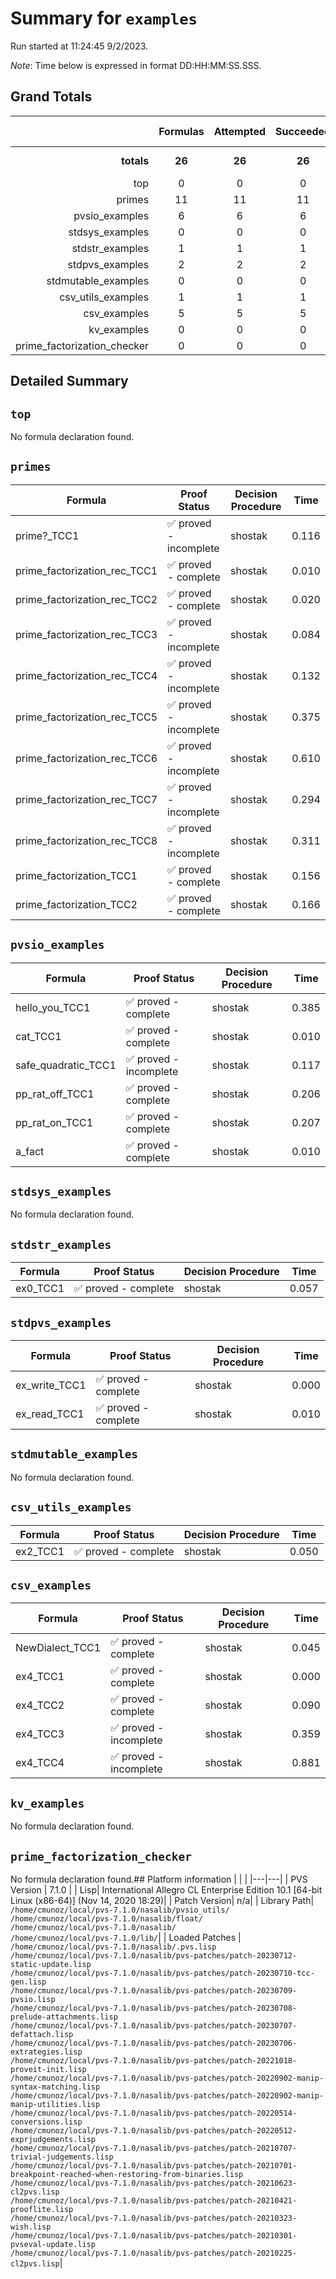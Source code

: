 # Summary for `examples`
Run started at 11:24:45 9/2/2023.

_Note_: Time below is expressed in format DD:HH:MM:SS.SSS.
## Grand Totals 
|            | Formulas | Attempted | Succeeded | Missing | Total Time |
| ---:       | :---:    | :---:     | :---:     | :---:   | ---        |
| **totals** | **26**   | **26**    | **26**    | **0**  | **4.701 s**   |
|top|0|0|0|0|0.000|
|primes|11|11|11|0|2.274|
|pvsio_examples|6|6|6|0|0.935|
|stdsys_examples|0|0|0|0|0.000|
|stdstr_examples|1|1|1|0|0.057|
|stdpvs_examples|2|2|2|0|0.010|
|stdmutable_examples|0|0|0|0|0.000|
|csv_utils_examples|1|1|1|0|0.050|
|csv_examples|5|5|5|0|1.375|
|kv_examples|0|0|0|0|0.000|
|prime_factorization_checker|0|0|0|0|0.000|
## Detailed Summary 
## `top`
No formula declaration found.
## `primes`

| Formula | Proof Status | Decision Procedure | Time |
| ---     | ---          | ---                | ---  |
|prime?_TCC1|✅ proved - incomplete|shostak|0.116|
|prime_factorization_rec_TCC1|✅ proved - complete|shostak|0.010|
|prime_factorization_rec_TCC2|✅ proved - complete|shostak|0.020|
|prime_factorization_rec_TCC3|✅ proved - incomplete|shostak|0.084|
|prime_factorization_rec_TCC4|✅ proved - incomplete|shostak|0.132|
|prime_factorization_rec_TCC5|✅ proved - incomplete|shostak|0.375|
|prime_factorization_rec_TCC6|✅ proved - incomplete|shostak|0.610|
|prime_factorization_rec_TCC7|✅ proved - incomplete|shostak|0.294|
|prime_factorization_rec_TCC8|✅ proved - incomplete|shostak|0.311|
|prime_factorization_TCC1|✅ proved - complete|shostak|0.156|
|prime_factorization_TCC2|✅ proved - complete|shostak|0.166|

## `pvsio_examples`

| Formula | Proof Status | Decision Procedure | Time |
| ---     | ---          | ---                | ---  |
|hello_you_TCC1|✅ proved - complete|shostak|0.385|
|cat_TCC1|✅ proved - complete|shostak|0.010|
|safe_quadratic_TCC1|✅ proved - incomplete|shostak|0.117|
|pp_rat_off_TCC1|✅ proved - complete|shostak|0.206|
|pp_rat_on_TCC1|✅ proved - complete|shostak|0.207|
|a_fact|✅ proved - complete|shostak|0.010|

## `stdsys_examples`
No formula declaration found.
## `stdstr_examples`

| Formula | Proof Status | Decision Procedure | Time |
| ---     | ---          | ---                | ---  |
|ex0_TCC1|✅ proved - complete|shostak|0.057|

## `stdpvs_examples`

| Formula | Proof Status | Decision Procedure | Time |
| ---     | ---          | ---                | ---  |
|ex_write_TCC1|✅ proved - complete|shostak|0.000|
|ex_read_TCC1|✅ proved - complete|shostak|0.010|

## `stdmutable_examples`
No formula declaration found.
## `csv_utils_examples`

| Formula | Proof Status | Decision Procedure | Time |
| ---     | ---          | ---                | ---  |
|ex2_TCC1|✅ proved - complete|shostak|0.050|

## `csv_examples`

| Formula | Proof Status | Decision Procedure | Time |
| ---     | ---          | ---                | ---  |
|NewDialect_TCC1|✅ proved - complete|shostak|0.045|
|ex4_TCC1|✅ proved - complete|shostak|0.000|
|ex4_TCC2|✅ proved - complete|shostak|0.090|
|ex4_TCC3|✅ proved - incomplete|shostak|0.359|
|ex4_TCC4|✅ proved - incomplete|shostak|0.881|

## `kv_examples`
No formula declaration found.
## `prime_factorization_checker`
No formula declaration found.## Platform information 
|  |  |
|---|---|
| PVS Version | 7.1.0 |
| Lisp| International Allegro CL Enterprise Edition 10.1 [64-bit Linux (x86-64)] (Nov 14, 2020 18:29)|
| Patch Version| n/a|
| Library Path| `/home/cmunoz/local/pvs-7.1.0/nasalib/pvsio_utils/`<br/>`/home/cmunoz/local/pvs-7.1.0/nasalib/float/`<br/>`/home/cmunoz/local/pvs-7.1.0/nasalib/`<br/>`/home/cmunoz/local/pvs-7.1.0/lib/`|
| Loaded Patches | `/home/cmunoz/local/pvs-7.1.0/nasalib/.pvs.lisp`<br/>`/home/cmunoz/local/pvs-7.1.0/nasalib/pvs-patches/patch-20230712-static-update.lisp`<br/>`/home/cmunoz/local/pvs-7.1.0/nasalib/pvs-patches/patch-20230710-tcc-gen.lisp`<br/>`/home/cmunoz/local/pvs-7.1.0/nasalib/pvs-patches/patch-20230709-pvsio.lisp`<br/>`/home/cmunoz/local/pvs-7.1.0/nasalib/pvs-patches/patch-20230708-prelude-attachments.lisp`<br/>`/home/cmunoz/local/pvs-7.1.0/nasalib/pvs-patches/patch-20230707-defattach.lisp`<br/>`/home/cmunoz/local/pvs-7.1.0/nasalib/pvs-patches/patch-20230706-extrategies.lisp`<br/>`/home/cmunoz/local/pvs-7.1.0/nasalib/pvs-patches/patch-20221018-proveit-init.lisp`<br/>`/home/cmunoz/local/pvs-7.1.0/nasalib/pvs-patches/patch-20220902-manip-syntax-matching.lisp`<br/>`/home/cmunoz/local/pvs-7.1.0/nasalib/pvs-patches/patch-20220902-manip-manip-utilities.lisp`<br/>`/home/cmunoz/local/pvs-7.1.0/nasalib/pvs-patches/patch-20220514-conversions.lisp`<br/>`/home/cmunoz/local/pvs-7.1.0/nasalib/pvs-patches/patch-20220512-exprjudgements.lisp`<br/>`/home/cmunoz/local/pvs-7.1.0/nasalib/pvs-patches/patch-20210707-trivial-judgements.lisp`<br/>`/home/cmunoz/local/pvs-7.1.0/nasalib/pvs-patches/patch-20210701-breakpoint-reached-when-restoring-from-binaries.lisp`<br/>`/home/cmunoz/local/pvs-7.1.0/nasalib/pvs-patches/patch-20210623-cl2pvs.lisp`<br/>`/home/cmunoz/local/pvs-7.1.0/nasalib/pvs-patches/patch-20210421-prooflite.lisp`<br/>`/home/cmunoz/local/pvs-7.1.0/nasalib/pvs-patches/patch-20210323-wish.lisp`<br/>`/home/cmunoz/local/pvs-7.1.0/nasalib/pvs-patches/patch-20210301-pvseval-update.lisp`<br/>`/home/cmunoz/local/pvs-7.1.0/nasalib/pvs-patches/patch-20210225-cl2pvs.lisp`|
